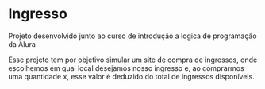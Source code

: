 # Ingresso
Projeto desenvolvido junto ao curso de introdução a logica de programação da Alura

Esse projeto tem por objetivo simular um site de compra de ingressos, onde escolhemos em qual local desejamos nosso ingresso e, ao comprarmos uma quantidade x, esse valor é deduzido do total de ingressos disponíveis.
